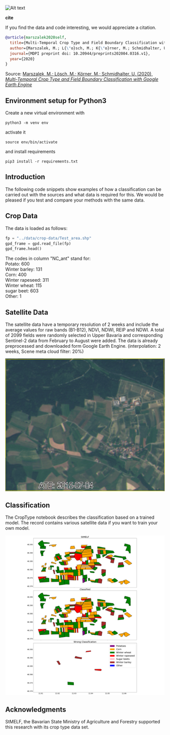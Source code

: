 ![Alt text](https://github.com/TUM-CPN/CropTypes/blob/master/docs/abstract.png "Title")

**cite**

If you find the data and code interesting, we would appreciate a citation.

```bibtex
@article{marszalek2020self,
  title={Multi-Temporal Crop Type and Field Boundary Classification with Google Earth Engine},
  author={Marszalek, M.; L{\"o}sch, M.; K{\"o}rner, M.; Schmidhalter, U.},
  journal={MDPI preprint doi: 10.20944/preprints202004.0316.v1},
  year={2020}
}
```

Source:
[Marszalek, M.; Lösch, M.; Körner, M.; Schmidhalter, U. (2020), *Multi-Temporal Crop Type and Field Boundary Classification with Google Earth Engine*](https://www.researchgate.net/publication/340769396_Multi-Temporal_Crop_Type_and_Field_Boundary_Classification_with_Google_Earth_Engine)


## Environment setup for Python3

Create a new virtual environment with

    python3 -m venv env
    
activate it

    source env/bin/activate
    
and install requirements

    pip3 install -r requirements.txt 

## Introduction

The following code snippets show examples of how a classification can be carried out with the sources and what data is required for this. We would be pleased if you test and compare your methods with the same data.

## Crop Data

The data is loaded as follows:

```python
fp = "../data/crop-data/Test_area.shp"
gpd_frame = gpd.read_file(fp)
gpd_frame.head()
```

The codes in column "NC_ant" stand for:<br/>
Potato: 600<br/>
Winter barley: 131<br/>
Corn: 400<br/>
Winter rapeseed: 311<br/>
Winter wheat: 115<br/>
sugar beet: 603<br/>
Other: 1<br/>

## Satellite Data

The satellite data have a temporary resolution of 2 weeks and include the average values for raw bands (B1-B12), NDVI, NDWI, REIP and NDWI. 
A total of 2099 fields were randomly selected in Upper Bavaria and corresponding Sentinel-2 data from February to August were added.
The data is already preprocessed and downloaded form Google Earth Engine.
(interpolation: 2 weeks, Scene meta cloud filter: 20%)

![First-Layer Attention Heads](docs/durnast.gif)

## Classification

The CropType notebook describes the classification based on a trained model. The record contains various satellite data if you want to train your own model.

![Alt text](https://github.com/TUM-CPN/CropTypes/blob/master/docs/croptype.png "Title")

## Acknowledgments
StMELF, the Bavarian State Ministry of Agriculture and Forestry supported this research with its crop type data set.